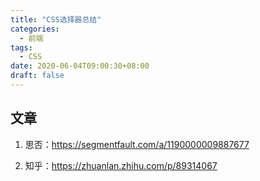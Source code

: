 ```yaml
---
title: "CSS选择器总结"
categories:
  - 前端
tags:
  - CSS
date: 2020-06-04T09:00:30+08:00
draft: false
---
```


## 文章

1. 思否：https://segmentfault.com/a/1190000009887677

2. 知乎：https://zhuanlan.zhihu.com/p/89314067



